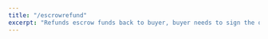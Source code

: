 ```yaml
---
title: "/escrowrefund"
excerpt: "Refunds escrow funds back to buyer, buyer needs to sign the output transaction and send to the network. User role represents either 'seller' or 'arbiter'. Enter in rawTx if this is an external payment refund."
---
```

